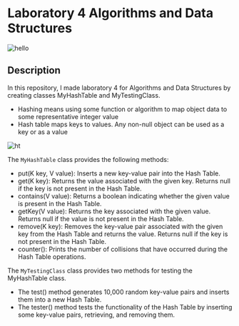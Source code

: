 # Laboratory 4 Algorithms and Data Structures
![hello](https://media.tenor.com/Rme4nOJ8P7IAAAAM/%E1%83%94%E1%83%98%E1%83%A4%E1%83%9D%E1%83%A0%E1%83%98%E1%83%90-%E1%83%AE%E1%83%90%E1%83%97%E1%83%A3%E1%83%9C%E1%83%90.gif)
## Description
In this repository, I made laboratory 4 for Algorithms and Data Structures by creating classes MyHashTable and MyTestingClass.

+ Hashing means using some function or algorithm to map object data to some representative integer value 
+ Hash table maps keys to values. Any non-null object can be used as a key or as a value 

![ht](https://upload.wikimedia.org/wikipedia/commons/thumb/7/7d/Hash_table_3_1_1_0_1_0_0_SP.svg/1200px-Hash_table_3_1_1_0_1_0_0_SP.svg.png)
 
 The `MyHashTable` class provides the following methods:
+ put(K key, V value): Inserts a new key-value pair into the Hash Table.
+ get(K key): Returns the value associated with the given key. Returns null if the key is not present in the Hash Table.
+ contains(V value): Returns a boolean indicating whether the given value is present in the Hash Table.
+ getKey(V value): Returns the key associated with the given value. Returns null if the value is not present in the Hash Table.
+ remove(K key): Removes the key-value pair associated with the given key from the Hash Table and returns the value. Returns null if the key is not present in the Hash Table.
+ counter(): Prints the number of collisions that have occurred during the Hash Table operations.

The `MyTestingClass` class provides two methods for testing the MyHashTable class. 
+ The test() method generates 10,000 random key-value pairs and inserts them into a new Hash Table. 
+ The tester() method tests the functionality of the Hash Table by inserting some key-value pairs, retrieving, and removing them.
